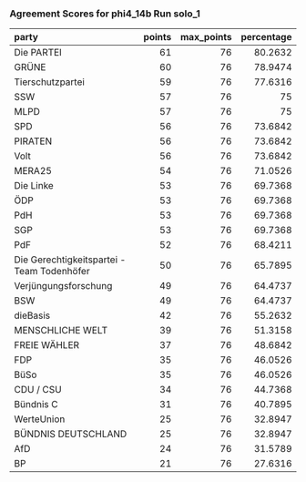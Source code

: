 ### Agreement Scores for phi4_14b Run solo_1

| party                                      |   points |   max_points |   percentage |
|:-------------------------------------------|---------:|-------------:|-------------:|
| Die PARTEI                                 |       61 |           76 |      80.2632 |
| GRÜNE                                      |       60 |           76 |      78.9474 |
| Tierschutzpartei                           |       59 |           76 |      77.6316 |
| SSW                                        |       57 |           76 |      75      |
| MLPD                                       |       57 |           76 |      75      |
| SPD                                        |       56 |           76 |      73.6842 |
| PIRATEN                                    |       56 |           76 |      73.6842 |
| Volt                                       |       56 |           76 |      73.6842 |
| MERA25                                     |       54 |           76 |      71.0526 |
| Die Linke                                  |       53 |           76 |      69.7368 |
| ÖDP                                        |       53 |           76 |      69.7368 |
| PdH                                        |       53 |           76 |      69.7368 |
| SGP                                        |       53 |           76 |      69.7368 |
| PdF                                        |       52 |           76 |      68.4211 |
| Die Gerechtigkeitspartei - Team Todenhöfer |       50 |           76 |      65.7895 |
| Verjüngungsforschung                       |       49 |           76 |      64.4737 |
| BSW                                        |       49 |           76 |      64.4737 |
| dieBasis                                   |       42 |           76 |      55.2632 |
| MENSCHLICHE WELT                           |       39 |           76 |      51.3158 |
| FREIE WÄHLER                               |       37 |           76 |      48.6842 |
| FDP                                        |       35 |           76 |      46.0526 |
| BüSo                                       |       35 |           76 |      46.0526 |
| CDU / CSU                                  |       34 |           76 |      44.7368 |
| Bündnis C                                  |       31 |           76 |      40.7895 |
| WerteUnion                                 |       25 |           76 |      32.8947 |
| BÜNDNIS DEUTSCHLAND                        |       25 |           76 |      32.8947 |
| AfD                                        |       24 |           76 |      31.5789 |
| BP                                         |       21 |           76 |      27.6316 |